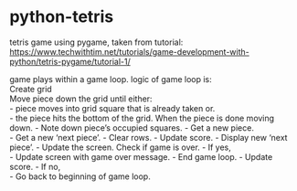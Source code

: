 # python-tetris
tetris game using pygame, taken from tutorial: https://www.techwithtim.net/tutorials/game-development-with-python/tetris-pygame/tutorial-1/


game plays within a game loop. logic of game loop is:  
  Create grid  
  Move piece down the grid until either:  
    - piece moves into grid square that is already taken or.  
    - the piece hits the bottom of the grid. 
  When the piece is done moving down. 
    - Note down piece’s occupied squares. 
    - Get a new piece.   
    - Get a new ‘next piece’. 
    - Clear rows. 
    - Update score. 
    - Display new ‘next piece’. 
    - Update the screen. 
  Check if game is over. 
    - If yes,  
      - Update screen with game over message. 
      - End game loop. 
      - Update score. 
    - If no,   
      - Go back to beginning of game loop. 
